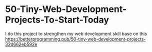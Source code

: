 # 50-Tiny-Web-Development-Projects-To-Start-Today
I do this project to strengthen my web development skill base on this https://betterprogramming.pub/50-tiny-web-development-projects-32d662eb592e 

